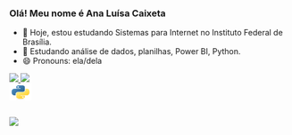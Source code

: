### Olá! Meu nome é Ana Luísa Caixeta

- 🔭 Hoje, estou estudando Sistemas para Internet no Instituto Federal de Brasília.
- 🌱 Estudando análise de dados, planilhas, Power BI, Python.
- 😄 Pronouns: ela/dela

<div>
  <a href="https://github.com/Ana-Caixeta">
    
  <img height="180cm" src="https://github-readme-stats.vercel.app/api?username=ana-caixeta&show_icons=true&theme=radical&include_all_commits=true&count_private=true"/>
    
  <img height="180cm" src="https://github-readme-stats.vercel.app/api/top-langs/?username=ana-caixeta&layout=compact&langs_count=16&theme=radical"/>
</div>

<div>
  <img align="center" alt="Ana-Python" height="30" width="40" src="https://raw.githubusercontent.com/devicons/devicon/master/icons/python/python-original.svg">
</div>

##

<div>
  <a href="https://www.linkedin.com/in/ana-luisa-caixeta" target="_blank"><img src="https://img.shields.io/badge/-LinkedIn-%230077B5?style=for-the-badge&logo=linkedin&logoColor=white" target="_blank"></a> 
</div>
